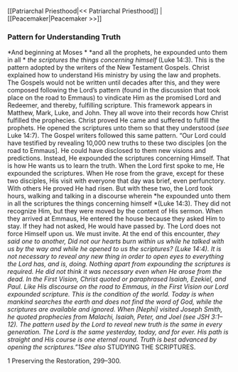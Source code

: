 [[Patriarchal Priesthood|<< Patriarchal Priesthood]]  |  [[Peacemaker|Peacemaker >>]]

### Pattern for Understanding Truth

*And beginning at Moses *
*and all the prophets, he expounded unto them in all *
*the scriptures the things concerning himself* (Luke 14:3). This is the pattern adopted by the writers of the New Testament Gospels. Christ explained how to understand His ministry by using the law and prophets. The Gospels would not be written until decades after this, and they were composed following the Lord’s pattern (found in the discussion that took place on the road to Emmaus) to vindicate Him as the promised Lord and Redeemer, and thereby, fulfilling scripture. This framework appears in Matthew, Mark, Luke, and John. They all wove into their records how Christ fulfilled the prophecies. Christ proved He came and suffered to fulfill the prophets. He opened the scriptures unto them so that they understood (*see* Luke 14:7). The Gospel writers followed this same pattern. “Our Lord could have testified by revealing 10,000 new truths to these two disciples [on the road to Emmaus]. He could have disclosed to them new visions and predictions. Instead, He expounded the scriptures concerning Himself. That is how He wants us to learn the truth. When the Lord first spoke to me, He expounded the scriptures. When He rose from the grave, except for these two disciples, His visit with everyone that day was brief, even perfunctory. With others He proved He had risen. But with these two, the Lord took hours, walking and talking in a discourse wherein *he expounded unto them in all the scriptures the things concerning himself *(Luke 14:3). They did not recognize Him, but they were moved by the content of His sermon. When they arrived at Emmaus, He entered the house because they asked Him to stay. If they had not asked, He would have passed by. The Lord does not force Himself upon us. We must invite. At the end of this encounter, *they said one to another, Did not our hearts burn within us while he talked with us by the way and while he opened to us the scriptures? *(Luke 14:4). It is not necessary to reveal any new thing in order to open eyes to everything the Lord has, and is, doing. Nothing apart from expounding the scriptures is required. He did not think it was necessary even when He arose from the dead. In the First Vision, Christ quoted or paraphrased Isaiah, Ezekiel, and Paul. Like His discourse on the road to Emmaus, in the First Vision our Lord expounded scripture. This is the condition of the world. Today is when mankind searches the earth and does not find the word of God, while the scriptures are available and ignored. When [Nephi] visited Joseph Smith, he quoted prophecies from Malachi, Isaiah, Peter, and Joel (*see* JSH 3:1–12). The pattern used by the Lord to reveal new truth is the same in every generation. The Lord is the same yesterday, today, and for ever. His path is straight and His course is one eternal round. Truth is best advanced by opening the scriptures.”1*See also* STUDYING THE SCRIPTURES.



1 Preserving the Restoration, 299–300.